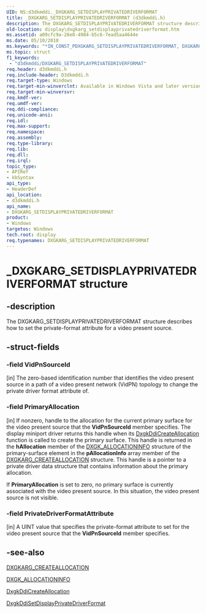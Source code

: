 ```yaml
---
UID: NS:d3dkmddi._DXGKARG_SETDISPLAYPRIVATEDRIVERFORMAT
title: _DXGKARG_SETDISPLAYPRIVATEDRIVERFORMAT (d3dkmddi.h)
description: The DXGKARG_SETDISPLAYPRIVATEDRIVERFORMAT structure describes how to set the private-format attribute for a video present source.
old-location: display\dxgkarg_setdisplayprivatedriverformat.htm
ms.assetid: a09cfc9a-26e8-4984-b5c6-7ead5aa4644e
ms.date: 05/10/2018
ms.keywords: "*IN_CONST_PDXGKARG_SETDISPLAYPRIVATEDRIVERFORMAT, DXGKARG_SETDISPLAYPRIVATEDRIVERFORMAT, DXGKARG_SETDISPLAYPRIVATEDRIVERFORMAT structure [Display Devices], DmStructs_adfa4bbe-5e14-4a2a-acee-6d80b408f6ac.xml, _DXGKARG_SETDISPLAYPRIVATEDRIVERFORMAT, d3dkmddi/DXGKARG_SETDISPLAYPRIVATEDRIVERFORMAT, display.dxgkarg_setdisplayprivatedriverformat"
ms.topic: struct
f1_keywords:
 - "d3dkmddi/DXGKARG_SETDISPLAYPRIVATEDRIVERFORMAT"
req.header: d3dkmddi.h
req.include-header: D3dkmddi.h
req.target-type: Windows
req.target-min-winverclnt: Available in Windows Vista and later versions of the Windows operating systems.
req.target-min-winversvr: 
req.kmdf-ver: 
req.umdf-ver: 
req.ddi-compliance: 
req.unicode-ansi: 
req.idl: 
req.max-support: 
req.namespace: 
req.assembly: 
req.type-library: 
req.lib: 
req.dll: 
req.irql: 
topic_type:
- APIRef
- kbSyntax
api_type:
- HeaderDef
api_location:
- d3dkmddi.h
api_name:
- DXGKARG_SETDISPLAYPRIVATEDRIVERFORMAT
product:
- Windows
targetos: Windows
tech.root: display
req.typenames: DXGKARG_SETDISPLAYPRIVATEDRIVERFORMAT
---
```


# _DXGKARG_SETDISPLAYPRIVATEDRIVERFORMAT structure


## -description


The DXGKARG_SETDISPLAYPRIVATEDRIVERFORMAT structure describes how to set the private-format attribute for a video present source. 


## -struct-fields




### -field VidPnSourceId

[in] The zero-based identification number that identifies the video present source in a path of a video present network (VidPN) topology to change the private driver format attribute of. 


### -field PrimaryAllocation

[in] If nonzero, handle to the allocation for the current primary surface for the video present source that the <b>VidPnSourceId</b> member specifies. The display miniport driver returns this handle when its <a href="https://docs.microsoft.com/windows-hardware/drivers/ddi/content/d3dkmddi/nc-d3dkmddi-dxgkddi_createallocation">DxgkDdiCreateAllocation</a> function is called to create the primary surface. This handle is returned in the <b>hAllocation</b> member of the <a href="https://docs.microsoft.com/windows-hardware/drivers/ddi/content/d3dkmddi/ns-d3dkmddi-_dxgk_allocationinfo">DXGK_ALLOCATIONINFO</a> structure of the primary-surface element in the <b>pAllocationInfo</b> array member of the <a href="https://docs.microsoft.com/windows-hardware/drivers/ddi/content/d3dkmddi/ns-d3dkmddi-_dxgkarg_createallocation">DXGKARG_CREATEALLOCATION</a> structure. This handle is a pointer to a private driver data structure that contains information about the primary allocation.

If <b>PrimaryAllocation</b> is set to zero, no primary surface is currently associated with the video present source. In this situation, the video present source is not visible. 


### -field PrivateDriverFormatAttribute

[in] A UINT value that specifies the private-format attribute to set for the video present source that the <b>VidPnSourceId</b> member specifies.


## -see-also




<a href="https://docs.microsoft.com/windows-hardware/drivers/ddi/content/d3dkmddi/ns-d3dkmddi-_dxgkarg_createallocation">DXGKARG_CREATEALLOCATION</a>



<a href="https://docs.microsoft.com/windows-hardware/drivers/ddi/content/d3dkmddi/ns-d3dkmddi-_dxgk_allocationinfo">DXGK_ALLOCATIONINFO</a>



<a href="https://docs.microsoft.com/windows-hardware/drivers/ddi/content/d3dkmddi/nc-d3dkmddi-dxgkddi_createallocation">DxgkDdiCreateAllocation</a>



<a href="https://docs.microsoft.com/windows-hardware/drivers/ddi/content/d3dkmddi/nc-d3dkmddi-dxgkddi_setdisplayprivatedriverformat">DxgkDdiSetDisplayPrivateDriverFormat</a>
 

 

